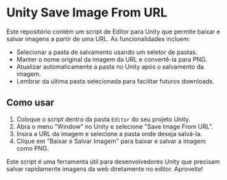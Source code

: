 # Unity Save Image From URL
Este repositório contém um script de Editor para Unity que permite baixar e salvar imagens a partir de uma URL. As funcionalidades incluem:
- Selecionar a pasta de salvamento usando um seletor de pastas.
- Manter o nome original da imagem da URL e convertê-la para PNG.
- Atualizar automaticamente a pasta no Unity após o salvamento da imagem.
- Lembrar da última pasta selecionada para facilitar futuros downloads.

## Como usar
1. Coloque o script dentro da pasta `Editor` do seu projeto Unity.
2. Abra o menu "Window" no Unity e selecione "Save Image From URL".
3. Insira a URL da imagem e selecione a pasta onde deseja salvá-la.
4. Clique em "Baixar e Salvar Imagem" para baixar e salvar a imagem como PNG.

Este script é uma ferramenta útil para desenvolvedores Unity que precisam salvar rapidamente imagens da web diretamente no editor. Aproveite!

